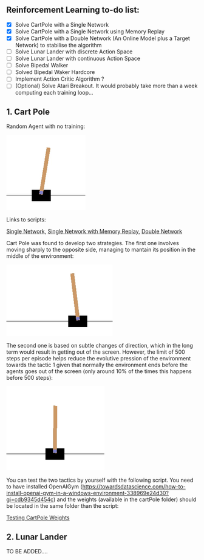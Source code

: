 ## Reinforcement Learning to-do list:

- [X] Solve CartPole with a Single Network
- [X] Solve CartPole with a Single Network using Memory Replay
- [X] Solve CartPole with a Double Network (An Online Model plus a Target Network) to stabilise the algorithm
- [ ] Solve Lunar Lander with discrete Action Space
- [ ] Solve Lunar Lander with continuous Action Space
- [ ] Solve Bipedal Walker
- [ ] Solved Bipedal Waker Hardcore
- [ ] Implement Action Critic Algorithm ?
- [ ] \(Optional) Solve Atari Breakout. It would probably take more than a week computing each training loop...

## 1. Cart Pole
Random Agent with no training:

![CartPoleRandomAgent](cartPole/tactics/CartPoleRandom.gif)

Links to scripts:

[Single Network](cartPole/cartPole1SingleNetwork.ipynb), [Single Network with Memory Replay](cartPole/cartPole2WithExperienceReplaySaveBestWeights.ipynb), [Double Network](cartPole/cartPole3DoubleDQN.ipynb)

Cart Pole was found to develop two strategies. The first one involves moving sharply to the opposite side, managing to mantain its position in the middle of the environment:

![CartPoleTactic1](cartPole/tactics/CartPoleTactic1.gif)

The second one is based on subtle changes of direction, which in the long term would result in getting out of the screen. However, the limit of 500 steps per episode helps reduce the evolutive pression of the environment towards the tactic 1 given that normally the environment ends before the agents goes out of the screen (only around 10% of the times this happens before 500 steps):

![CartPoleTactic2](cartPole/tactics/CartPoleTactic2.gif)

You can test the two tactics by yourself with the following script. You need to have installed OpenAIGym (https://towardsdatascience.com/how-to-install-openai-gym-in-a-windows-environment-338969e24d30?gi=cdb9345d454c) and the weights (available in the cartPole folder) should be located in the same folder than the script:

[Testing CartPole Weights](cartPole/cartPole0TestingCartPoleWeights.ipynb)

## 2. Lunar Lander
TO BE ADDED....
